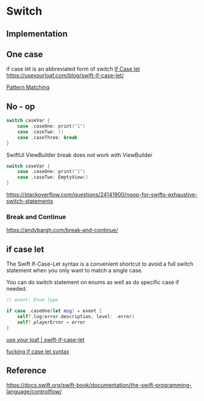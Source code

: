 # Switch



## Implementation





## One case


if case let is an abbreviated form of switch
[If Case let](https://goshdarnifcaseletsyntax.com/)
https://useyourloaf.com/blog/swift-if-case-let/

[Pattern Matching](https://alisoftware.github.io/swift/pattern-matching/2016/03/27/pattern-matching-1/)


## No - op

```swift
switch caseVar {
	case .caseOne: print("1")
	case .caseTwo: ()
	case .caseThree: break
}
```

SwiftUI ViewBuilder 
break does not work with ViewBuilder

```swift
switch caseVar {
	case .caseOne: print("1")
	case .caseTwo: EmptyView()
}
```


https://stackoverflow.com/questions/24141900/noop-for-swifts-exhaustive-switch-statements

### Break and Continue
https://andybargh.com/break-and-continue/

## if case let

The Swift If-Case-Let syntax is a convenient shortcut to avoid a full switch statement when you only want to match a single case.

You can do switch statement on enums as well as do specific case if needed.

```swift
// event: Enum type

if case .caseOne(let msg) = event {
	self?.log(error.description, level: .error)
	self?.playerError = error
}
```

[use your loaf | swift-if-case-let](https://useyourloaf.com/blog/swift-if-case-let/)


[fucking if case let syntax](https://fuckingifcaseletsyntax.com/)


## Reference

https://docs.swift.org/swift-book/documentation/the-swift-programming-language/controlflow/